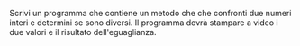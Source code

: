 Scrivi un programma che contiene un metodo che che confronti due numeri interi e determini se sono diversi.
Il programma dovrà stampare a video i due valori e il risultato dell'eguaglianza.
